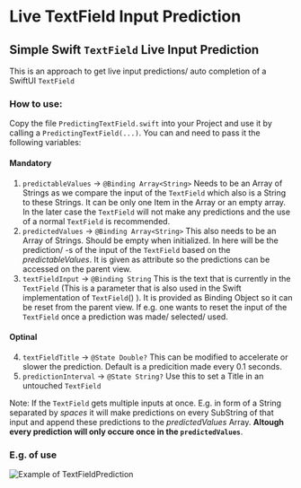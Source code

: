 # Live TextField Input Prediction

## Simple Swift ```TextField``` Live Input Prediction
This is an approach to get live input predictions/ auto completion of a SwiftUI ```TextField```

### How to use:
Copy the file ```PredictingTextField.swift``` into your Project and use it by calling a
```PredictingTextField(...)```. 
You can and need to pass it the following variables: 

#### Mandatory
1) ```predictableValues``` -> ```@Binding Array<String>``` Needs to be an Array of Strings as we compare the input of the ```TextField``` which also is a String to these Strings. It can be only one Item in the Array or an empty array. In the later case the ```TextField``` will not make any predictions and the use of a normal ```TextField``` is recommended. 
2) ```predictedValues``` -> ```@Binding Array<String>``` This also needs to be an Array of Strings. Should be empty when initialized. In here will be the prediction/ -s of the input of the ```TextField``` based on the *predictableValues*. It is given as attribute so the predictions can be accessed on the parent view.
3) ```textFieldInput``` -> ```@Binding String``` This is the text that is currently in the ```TextField``` (This is a parameter that is also used in the Swift implementation of ```TextField```() ). It is provided as Binding Object so it can be reset from the parent view. If e.g. one wants to reset the input of the ```TextField``` once a prediction was made/ selected/ used.

#### Optinal
4) ```textFieldTitle``` -> ```@State Double?``` This can be modified to accelerate or slower the prediction. Default is a predicition made every 0.1 seconds.
5) ```predictionInterval``` -> ```@State String?``` Use this to set a Title in an untouched ```TextField```

Note: If the ```TextField``` gets multiple inputs at once. E.g. in form of a String separated by *spaces* it will make predictions on every SubString of that input and append these predictions to the *predictedValues* Array. **Altough every prediction will only occure once in the ```predictedValues```**.

### E.g. of use
![Example of TextFieldPrediction](Assets/Example.gif)

